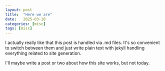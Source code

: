```yaml
---
layout: post
title:  "Here we are"
date:   2025-03-10
categories: [misc]
tags: [misc]
---
```


I actually really like that this post is handled via .md files. It's so convenient to switch between them and just write plain text with jekyll handling everything related to site generation. 

I'll maybe write a post or two about how this site works, but not today.